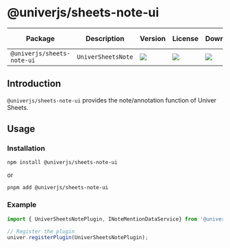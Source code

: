 # @univerjs/sheets-note-ui

| Package | Description | Version | License | Downloads | Continuous Integration | Coverage |
|---------|-------------|---------|----------|-----------|----------------------|----------|
| `@univerjs/sheets-note-ui` | `UniverSheetsNote` | [![][npm-version-shield]][npm-version-link] | ![][npm-license-shield] | ![][npm-downloads-shield] | ⭕️ | ⭕️ |

## Introduction

`@univerjs/sheets-note-ui` provides the note/annotation function of Univer Sheets.

## Usage

### Installation

```shell
npm install @univerjs/sheets-note-ui
```

or

```shell
pnpm add @univerjs/sheets-note-ui
```

### Example

```ts
import { UniverSheetsNotePlugin, INoteMentionDataService} from '@univerjs/sheets-note-ui';

// Register the plugin
univer.registerPlugin(UniverSheetsNotePlugin);
```

[npm-version-shield]: https://img.shields.io/npm/v/@univerjs/sheets-note-ui?style=flat-square
[npm-version-link]: https://npmjs.com/package/@univerjs/sheets-note-ui
[npm-license-shield]: https://img.shields.io/npm/l/@univerjs/sheets-note-ui?style=flat-square
[npm-downloads-shield]: https://img.shields.io/npm/dm/@univerjs/sheets-note-ui?style=flat-square
